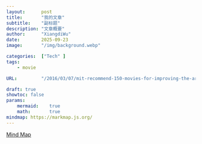 ```yaml
---
layout:      post
title:       "我的文章"
subtitle:    "副标题"
description: "文章概要"
author:      "XiangdiWu"
date:        2025-09-23
image:       "/img/background.webp"

categories:  ["Tech" ]
tags:
    - movie

URL:         "/2016/03/07/mit-recommend-150-movies-for-improving-the-art-of-beauty"

draft: true
showtoc: false
params:
    mermaid:	true
    math:		true
mindmap: https://markmap.js.org/
---
```


[Mind Map](/mindmap/k8s.html)